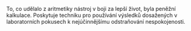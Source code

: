<emphasis level="strong">To, co udělalo z aritmetiky nástroj v boji za lepší život,<break time="0.3s"/> byla peněžní kalkulace.</emphasis><break time="0.5s"/> <emphasis level="moderate">Poskytuje techniku pro používání výsledků<break time="0.3s"/> dosažených v laboratorních pokusech<break time="0.3s"/> k nejúčinnějšímu odstraňování nespokojenosti.</emphasis> 